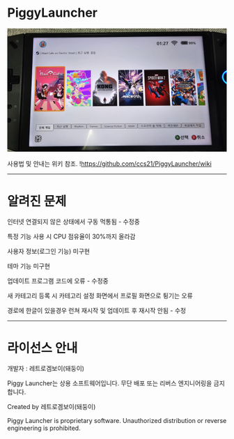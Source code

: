 # PiggyLauncher
![](https://github.com/ccs21/PiggyLauncher/blob/main/img/piggylauncher.jpg)

사용법 및 안내는 위키 참조.
!https://github.com/ccs21/PiggyLauncher/wiki


***

# 알려진 문제
인터넷 연결되지 않은 상태에서 구동 먹통됨 - 수정중

특정 기능 사용 시 CPU 점유율이 30%까지 올라감

사용자 정보(로그인 기능) 미구현

테마 기능 미구현

업데이트 프로그램 코드에 오류 - 수정중

새 카테고리 등록 시 카테고리 설정 화면에서 프로필 화면으로 튕기는 오류

경로에 한글이 있을경우 런쳐 재시작 및 업데이트 후 재시작 안됨 - 수정


***
# 라이선스 안내

개발자 : 레트로겜보이(돼둥이)

Piggy Launcher는 상용 소프트웨어입니다.
무단 배포 또는 리버스 엔지니어링을 금지합니다.


Created by 레트로겜보이(돼둥이)

Piggy Launcher is proprietary software.
Unauthorized distribution or reverse engineering is prohibited.
